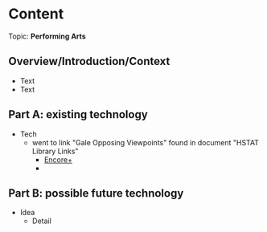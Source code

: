 # Content
Topic: **Performing Arts**

## Overview/Introduction/Context
* Text
* Text

## Part A: existing technology
* Tech
  * went to link "Gale Opposing Viewpoints" found in document "HSTAT Library Links"
    * [Encore+](https://go.gale.com/ps/retrieve.do?tabID=T004&resultListType=RESULT_LIST&searchResultsType=SingleTab&retrievalId=abdd1bca-3514-4465-8a6e-1bcbda7b9129&hitCount=7&searchType=BasicSearchForm&currentPosition=3&docId=GALE%7CA671513755&docType=Article&sort=Relevance&contentSegment=ZONE-MOD1&prodId=AONE&pageNum=1&contentSet=GALE%7CA671513755&searchId=R1&userGroupName=nysl_me_76_tele&inPS=true)
    * 
## Part B: possible future technology
* Idea
  * Detail
